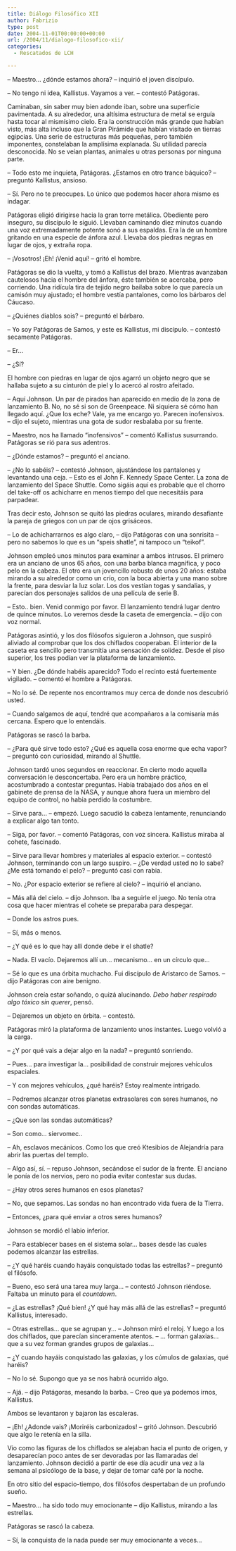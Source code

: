 ```yaml
---
title: Diálogo Filosófico XII
author: Fabrizio
type: post
date: 2004-11-01T00:00:00+00:00
url: /2004/11/dialogo-filosofico-xii/
categories:
  - Rescatados de LCH

---
```

&#8211; Maestro&#8230; ¿dónde estamos ahora? &#8211; inquirió el joven discípulo.

&#8211; No tengo ni idea, Kallistus. Vayamos a ver. &#8211; contestó Patágoras. 

Caminaban, sin saber muy bien adonde iban, sobre una superficie pavimentada. A su alrededor, una altísima estructura de metal se erguía hasta tocar al mismísimo cielo. Era la construcción más grande que habían visto, más alta incluso que la Gran Pirámide que habían visitado en tierras egipcias. Una serie de estructuras más pequeñas, pero también imponentes, constelaban la amplísima explanada. Su utilidad parecía desconocida. No se veían plantas, animales u otras personas por ninguna parte. 

&#8211; Todo esto me inquieta, Patágoras. ¿Estamos en otro trance báquico? &#8211; preguntó Kallistus, ansioso.

&#8211; Sí. Pero no te preocupes. Lo único que podemos hacer ahora mismo es indagar.

Patágoras eligió dirigirse hacia la gran torre metálica. Obediente pero inseguro, su discípulo le siguió. Llevaban caminando diez minutos cuando una voz extremadamente potente sonó a sus espaldas. Era la de un hombre gritando en una especie de ánfora azul. Llevaba dos piedras negras en lugar de ojos, y extraña ropa.

&#8211; ¡Vosotros! ¡Eh! ¡Venid aquí! &#8211; gritó el hombre.

Patágoras se dio la vuelta, y tomó a Kallistus del brazo. Mientras avanzaban cautelosos hacia el hombre del ánfora, éste también se acercaba, pero corriendo. Una ridícula tira de tejido negro bailaba sobre lo que parecía un camisón muy ajustado; el hombre vestía pantalones, como los bárbaros del Cáucaso.

&#8211; ¿Quiénes diablos sois? &#8211; preguntó el bárbaro.

&#8211; Yo soy Patágoras de Samos, y este es Kallistus, mi discípulo. &#8211; contestó secamente Patágoras. 

&#8211; Er&#8230; 

&#8211; ¿Sí?

El hombre con piedras en lugar de ojos agarró un objeto negro que se hallaba sujeto a su cinturón de piel y lo acercó al rostro afeitado.

&#8211; Aquí Johnson. Un par de pirados han aparecido en medio de la zona de lanzamiento B. No, no sé si son de Greenpeace. Ni siquiera sé cómo han llegado aquí. ¿Que los eche? Vale, ya me encargo yo. Parecen inofensivos. &#8211; dijo el sujeto, mientras una gota de sudor resbalaba por su frente.

&#8211; Maestro, nos ha llamado &#8220;inofensivos&#8221; &#8211; comentó Kallistus susurrando. Patágoras se rió para sus adentros.

&#8211; ¿Dónde estamos? &#8211; preguntó el anciano.

&#8211; ¿No lo sabéis? &#8211; contestó Johnson, ajustándose los pantalones y levantando una ceja. &#8211; Esto es el John F. Kennedy Space Center. La zona de lanzamiento del Space Shuttle. Como sigáis aquí es probable que el chorro del take-off os achicharre en menos tiempo del que necesitáis para parpadear. 

Tras decir esto, Johnson se quitó las piedras oculares, mirando desafiante la pareja de griegos con un par de ojos grisáceos.

&#8211; Lo de achicharrarnos es algo claro, &#8211; dijo Patágoras con una sonrisita &#8211; pero no sabemos lo que es un &#8220;speis shatle&#8221;, ni tampoco un &#8220;teikof&#8221;. 

Johnson empleó unos minutos para examinar a ambos intrusos. El primero era un anciano de unos 65 años, con una barba blanca magnífica, y poco pelo en la cabeza. El otro era un jovencillo robusto de unos 20 años: estaba mirando a su alrededor como un crío, con la boca abierta y una mano sobre la frente, para desviar la luz solar. Los dos vestían togas y sandalias, y parecían dos personajes salidos de una película de serie B.

&#8211; Esto.. bien. Venid conmigo por favor. El lanzamiento tendrá lugar dentro de quince minutos. Lo veremos desde la caseta de emergencia. &#8211; dijo con voz normal.

Patágoras asintió, y los dos filósofos siguieron a Johnson, que suspiró aliviado al comprobar que los dos chiflados cooperaban. El interior de la caseta era sencillo pero transmitía una sensación de solidez. Desde el piso superior, los tres podían ver la plataforma de lanzamiento. 

&#8211; Y bien. ¿De dónde habéis aparecido? Todo el recinto está fuertemente vigilado. &#8211; comentó el hombre a Patágoras.

&#8211; No lo sé. De repente nos encontramos muy cerca de donde nos descubrió usted. 

&#8211; Cuando salgamos de aquí, tendré que acompañaros a la comisaría más cercana. Espero que lo entendáis.

Patágoras se rascó la barba.

&#8211; ¿Para qué sirve todo esto? ¿Qué es aquella cosa enorme que echa vapor? &#8211; preguntó con curiosidad, mirando al Shuttle.

Johnson tardó unos segundos en reaccionar. En cierto modo aquella conversación le desconcertaba. Pero era un hombre práctico, acostumbrado a contestar preguntas. Había trabajado dos años en el gabinete de prensa de la NASA, y aunque ahora fuera un miembro del equipo de control, no había perdido la costumbre.

&#8211; Sirve para&#8230; &#8211; empezó. Luego sacudió la cabeza lentamente, renunciando a explicar algo tan tonto.

&#8211; Siga, por favor. &#8211; comentó Patágoras, con voz sincera. Kallistus miraba al cohete, fascinado.

&#8211; Sirve para llevar hombres y materiales al espacio exterior. &#8211; contestó Johnson, terminando con un largo suspiro. &#8211; ¿De verdad usted no lo sabe? ¿Me está tomando el pelo? &#8211; preguntó casi con rabia.

&#8211; No. ¿Por espacio exterior se refiere al cielo? &#8211; inquirió el anciano.

&#8211; Más allá del cielo. &#8211; dijo Johnson. Iba a seguirle el juego. No tenía otra cosa que hacer mientras el cohete se preparaba para despegar.

&#8211; Donde los astros pues. 

&#8211; Sí, más o menos. 

&#8211; ¿Y qué es lo que hay allí donde debe ir el shatle?

&#8211; Nada. El vacío. Dejaremos allí un&#8230; mecanismo&#8230; en un círculo que&#8230;

&#8211; Sé lo que es una órbita muchacho. Fui discípulo de Aristarco de Samos. &#8211; dijo Patágoras con aire benigno.

Johnson creía estar soñando, o quizá alucinando. _Debo haber respirado algo tóxico sin querer_, pensó.

&#8211; Dejaremos un objeto en órbita. &#8211; contestó. 

Patágoras miró la plataforma de lanzamiento unos instantes. Luego volvió a la carga.

&#8211; ¿Y por qué vais a dejar algo en la nada? &#8211; preguntó sonriendo.

&#8211; Pues&#8230; para investigar la&#8230; posibilidad de construir mejores vehículos espaciales. 

&#8211; Y con mejores vehículos, ¿qué haréis? Estoy realmente intrigado.

&#8211; Podremos alcanzar otros planetas extrasolares con seres humanos, no con sondas automáticas.

&#8211; ¿Que son las sondas automáticas? 

&#8211; Son como&#8230; siervomec..

&#8211; Ah, esclavos mecánicos. Como los que creó Ktesibios de Alejandría para abrir las puertas del templo.

&#8211; Algo así, sí. &#8211; repuso Johnson, secándose el sudor de la frente. El anciano le ponía de los nervios, pero no podía evitar contestar sus dudas.

&#8211; ¿Hay otros seres humanos en esos planetas?

&#8211; No, que sepamos. Las sondas no han encontrado vida fuera de la Tierra.

&#8211; Entonces, ¿para qué enviar a otros seres humanos? 

Johnson se mordió el labio inferior.

&#8211; Para establecer bases en el sistema solar&#8230; bases desde las cuales podemos alcanzar las estrellas.

&#8211; ¿Y qué haréis cuando hayáis conquistado todas las estrellas? &#8211; preguntó el filósofo.

&#8211; Bueno, eso será una tarea muy larga&#8230; &#8211; contestó Johnson riéndose. Faltaba un minuto para el _countdown_.

&#8211; ¿Las estrellas? ¡Qué bien! ¿Y qué hay más allá de las estrellas? &#8211; preguntó Kallistus, interesado.

&#8211; Otras estrellas&#8230; que se agrupan y&#8230; &#8211; Johnson miró el reloj. Y luego a los dos chiflados, que parecían sinceramente atentos. &#8211; &#8230; forman galaxias&#8230; que a su vez forman grandes grupos de galaxias&#8230; 

&#8211; ¿Y cuando hayáis conquistado las galaxias, y los cúmulos de galaxias, qué haréis?

&#8211; No lo sé. Supongo que ya se nos habrá ocurrido algo.

&#8211; Ajá. &#8211; dijo Patágoras, mesando la barba. &#8211; Creo que ya podemos irnos, Kallistus. 

Ambos se levantaron y bajaron las escaleras. 

&#8211; ¡Eh! ¿Adonde vais? ¡Moriréis carbonizados! &#8211; gritó Johnson. Descubrió que algo le retenía en la silla. 

Vio como las figuras de los chiflados se alejaban hacia el punto de origen, y desaparecían poco antes de ser devoradas por las llamaradas del lanzamiento. Johnson decidió a partir de ese día acudir una vez a la semana al psicólogo de la base, y dejar de tomar café por la noche.

En otro sitio del espacio-tiempo, dos filósofos despertaban de un profundo sueño.

&#8211; Maestro&#8230; ha sido todo muy emocionante &#8211; dijo Kallistus, mirando a las estrellas.

Patágoras se rascó la cabeza.

&#8211; Sí, la conquista de la nada puede ser muy emocionante a veces&#8230;